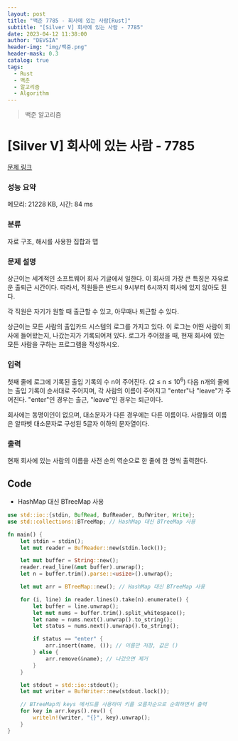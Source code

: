 ```yaml
---
layout: post
title: "백준 7785 - 회사에 있는 사람[Rust]"
subtitle: "[Silver V] 회사에 있는 사람 - 7785"
date: 2023-04-12 11:38:00
author: "DEVSIA"
header-img: "img/백준.png"
header-mask: 0.3
catalog: true
tags:
  - Rust
  - 백준
  - 알고리즘
  - Algorithm
---
```


> 백준 알고리즘

# [Silver V] 회사에 있는 사람 - 7785

[문제 링크](https://www.acmicpc.net/problem/7785)

### 성능 요약

메모리: 21228 KB, 시간: 84 ms

### 분류

자료 구조, 해시를 사용한 집합과 맵

### 문제 설명

<p>상근이는 세계적인 소프트웨어 회사 기글에서 일한다. 이 회사의 가장 큰 특징은 자유로운 출퇴근 시간이다. 따라서, 직원들은 반드시 9시부터 6시까지 회사에 있지 않아도 된다.</p>

<p>각 직원은 자기가 원할 때 출근할 수 있고, 아무때나 퇴근할 수 있다.</p>

<p>상근이는 모든 사람의 출입카드 시스템의 로그를 가지고 있다. 이 로그는 어떤 사람이 회사에 들어왔는지, 나갔는지가 기록되어져 있다. 로그가 주어졌을 때, 현재 회사에 있는 모든 사람을 구하는 프로그램을 작성하시오.</p>

### 입력

 <p>첫째 줄에 로그에 기록된 출입 기록의 수 n이 주어진다. (2 ≤ n ≤ 10<sup>6</sup>) 다음 n개의 줄에는 출입 기록이 순서대로 주어지며, 각 사람의 이름이 주어지고 "enter"나 "leave"가 주어진다. "enter"인 경우는 출근, "leave"인 경우는 퇴근이다.</p>

<p>회사에는 동명이인이 없으며, 대소문자가 다른 경우에는 다른 이름이다. 사람들의 이름은 알파벳 대소문자로 구성된 5글자 이하의 문자열이다.</p>

### 출력

 <p>현재 회사에 있는 사람의 이름을 사전 순의 역순으로 한 줄에 한 명씩 출력한다.</p>

## Code

- HashMap 대신 BTreeMap 사용

```rs
use std::io::{stdin, BufRead, BufReader, BufWriter, Write};
use std::collections::BTreeMap; // HashMap 대신 BTreeMap 사용

fn main() {
    let stdin = stdin();
    let mut reader = BufReader::new(stdin.lock());

    let mut buffer = String::new();
    reader.read_line(&mut buffer).unwrap();
    let n = buffer.trim().parse::<usize>().unwrap();

    let mut arr = BTreeMap::new(); // HashMap 대신 BTreeMap 사용

    for (i, line) in reader.lines().take(n).enumerate() {
        let buffer = line.unwrap();
        let mut nums = buffer.trim().split_whitespace();
        let name = nums.next().unwrap().to_string();
        let status = nums.next().unwrap().to_string();

        if status == "enter" {
            arr.insert(name, ()); // 이름만 저장, 값은 ()
        } else {
            arr.remove(&name); // 나갔으면 제거
        }
    }

    let stdout = std::io::stdout();
    let mut writer = BufWriter::new(stdout.lock());

    // BTreeMap의 keys 메서드를 사용하여 키를 오름차순으로 순회하면서 출력
    for key in arr.keys().rev() {
        writeln!(writer, "{}", key).unwrap();
    }
}
```
